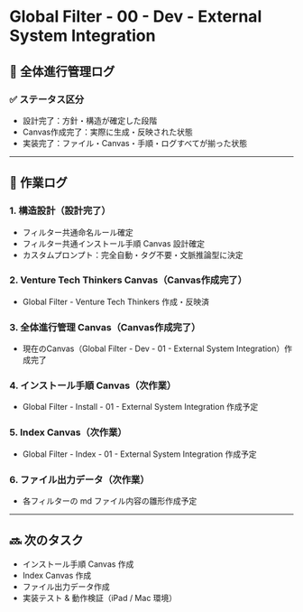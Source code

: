 # Global Filter - 00 - Dev -  External System Integration

## 🌱 全体進行管理ログ

### ✅ ステータス区分

- 設計完了：方針・構造が確定した段階
- Canvas作成完了：実際に生成・反映された状態
- 実装完了：ファイル・Canvas・手順・ログすべてが揃った状態

---

## 📅 作業ログ

### 1. 構造設計（設計完了）

- フィルター共通命名ルール確定
- フィルター共通インストール手順 Canvas 設計確定
- カスタムプロンプト：完全自動・タグ不要・文脈推論型に決定

### 2. Venture Tech Thinkers Canvas（Canvas作成完了）

- Global Filter - Venture Tech Thinkers 作成・反映済

### 3. 全体進行管理 Canvas（Canvas作成完了）

- 現在のCanvas（Global Filter - Dev - 01 - External System Integration）作成完了

### 4. インストール手順 Canvas（次作業）

- Global Filter - Install - 01 - External System Integration 作成予定

### 5. Index Canvas（次作業）

- Global Filter - Index - 01 - External System Integration 作成予定

### 6. ファイル出力データ（次作業）

- 各フィルターの md ファイル内容の雛形作成予定

---

## 🔜 次のタスク

- インストール手順 Canvas 作成
- Index Canvas 作成
- ファイル出力データ作成
- 実装テスト & 動作検証（iPad / Mac 環境）

